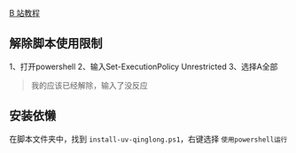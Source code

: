 [B 站教程](https://www.bilibili.com/video/BV15exie2ENf/?spm_id_from=333.999.0.0&vd_source=81223299ca5d449a34daaab3e1102d1d)

## 解除脚本使用限制
1、打开powershell
2、输入Set-ExecutionPolicy Unrestricted
3、选择A全部
> 我的应该已经解除，输入了没反应

## 安装依懒
在脚本文件夹中，找到 `install-uv-qinglong.ps1`，右键选择 `使用powershell运行`
